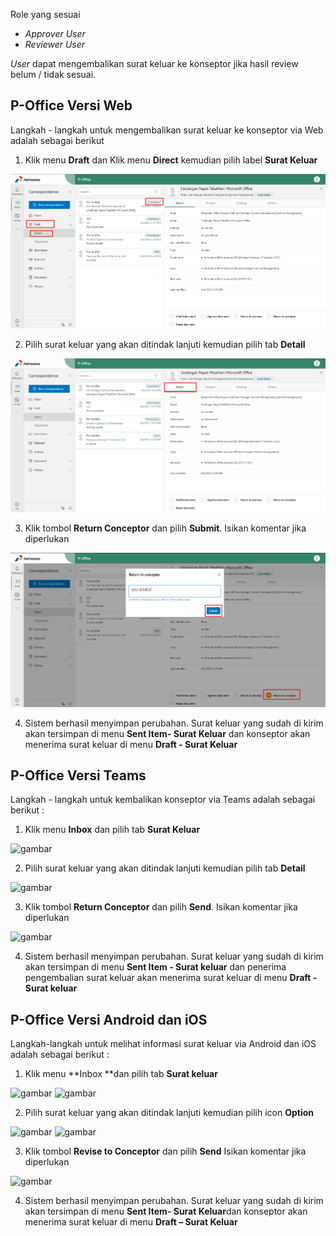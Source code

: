 Role yang sesuai

- *Approver User*
- *Reviewer User*

*User* dapat mengembalikan surat keluar ke konseptor jika hasil review belum / tidak sesuai. 

## **P-Office Versi Web**

Langkah - langkah untuk mengembalikan surat keluar ke konseptor via Web adalah sebagai berikut

1. Klik menu **Draft** dan Klik menu **Direct** kemudian pilih label **Surat Keluar**

![gambar](SuratKeluar/SK_Web/02SK41.png)

2. Pilih surat keluar yang akan ditindak lanjuti kemudian pilih tab **Detail**

![gambar](SuratKeluar/SK_Web/02SK42.png)

3. Klik tombol **Return Conceptor** dan pilih **Submit**. Isikan komentar jika diperlukan

![gambar](SuratKeluar/SK_Web/02SK43.png)

4. Sistem berhasil menyimpan perubahan. Surat keluar yang sudah di kirim akan tersimpan di menu **Sent Item- Surat Keluar** dan konseptor akan menerima surat keluar di menu **Draft - Surat Keluar**

## **P-Office Versi Teams**

Langkah - langkah untuk kembalikan konseptor via Teams adalah sebagai berikut :

1. Klik menu **Inbox** dan pilih tab **Surat Keluar**

![gambar](SuratKeluar/SK_Teams/SK43.png)

2. Pilih surat keluar yang akan ditindak lanjuti kemudian pilih tab **Detail**

![gambar](SuratKeluar/SK_Teams/SK44.png)

3. Klik tombol **Return Conceptor** dan pilih **Send**. Isikan komentar jika diperlukan
 
![gambar](SuratKeluar/SK_Teams/SK45.png)

4. Sistem berhasil menyimpan perubahan. Surat keluar yang sudah di kirim akan tersimpan di menu **Sent Item - Surat keluar** dan penerima pengembalian surat keluar akan menerima surat keluar di menu **Draft - Surat keluar**

## **P-Office Versi Android dan iOS**

Langkah-langkah untuk melihat informasi surat keluar via Android dan iOS adalah sebagai berikut :

1. Klik menu **Inbox **dan pilih tab **Surat keluar**

![gambar](SuratKeluar/SK_Android/KonsepSK/A01.jpg) ![gambar](SuratKeluar/SK_Android/KonsepSK/A02.jpg)

2. Pilih surat keluar yang akan ditindak lanjuti kemudian pilih icon **Option**

![gambar](SuratKeluar/SK_Android/KonsepSK/A03.jpg) ![gambar](SuratKeluar/SK_Android/KonsepSK/A04.jpg)

3. Klik tombol **Revise to Conceptor** dan pilih **Send** Isikan komentar jika diperlukan

![gambar](SuratKeluar/SK_Android/KonsepSK/A05.jpg)

4. Sistem berhasil menyimpan perubahan. Surat keluar yang sudah di kirim akan tersimpan di menu **Sent Item- Surat Keluar**dan konseptor akan menerima surat keluar di menu **Draft – Surat Keluar**

